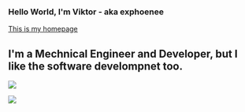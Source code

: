 ### Hello World, I'm Viktor - aka exphoenee

[This is my homepage](https://bozzayviktor.hu/)

## I'm a Mechnical Engineer and Developer, but I like the software develompnet too.

<img
  src="https://cr-skills-chart-widget.azurewebsites.net/api/api?username=exphoenee&padding=15&show-other-skills=true"
/>

<img
  src="https://cr-ss-service.azurewebsites.net/api/ScreenShot?widget=activity&username=exphoenee&labels=true"
/>
